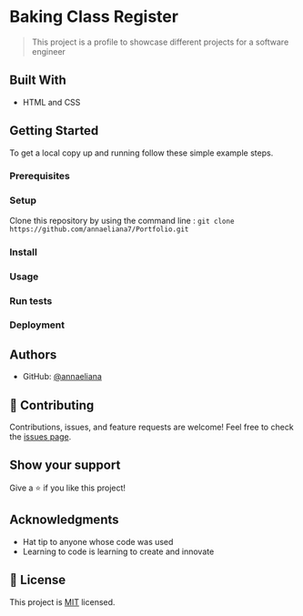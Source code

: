 # Baking Class Register
> This project is a profile to showcase different projects for a software engineer
## Built With
- HTML and CSS

## Getting Started

To get a local copy up and running follow these simple example steps.
### Prerequisites
### Setup
Clone this repository by using the command line :
`git clone https://github.com/annaeliana7/Portfolio.git`
### Install
### Usage
### Run tests
### Deployment
## Authors

- GitHub: [@annaeliana](https://github.com/annaeliana7)

## :handshake: Contributing
Contributions, issues, and feature requests are welcome!
Feel free to check the [issues page](../../issues/).
## Show your support
Give a :star:️ if you like this project!
## Acknowledgments
- Hat tip to anyone whose code was used
- Learning to code is learning to create and innovate
## :memo: License
This project is [MIT](./LICENSE) licensed.


